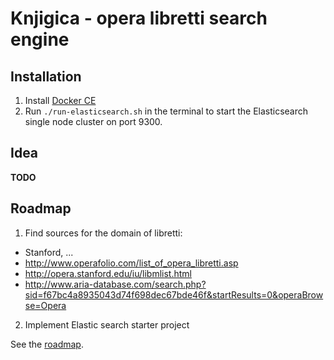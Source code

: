 # Knjigica - opera libretti search engine

## Installation

1. Install [Docker CE](https://store.docker.com/search?type=edition&offering=community)
1. Run `./run-elasticsearch.sh` in the terminal to start the Elasticsearch single node cluster on port 9300.

## Idea

**TODO**

## Roadmap
1. Find sources for the domain of libretti:
  - Stanford, ...
  - http://www.operafolio.com/list_of_opera_libretti.asp
  - http://opera.stanford.edu/iu/libmlist.html
  - http://www.aria-database.com/search.php?sid=f67bc4a8935043d74f698dec67bde46f&startResults=0&operaBrowse=Opera
2. Implement Elastic search starter project

See the [roadmap](roadmap.md).
